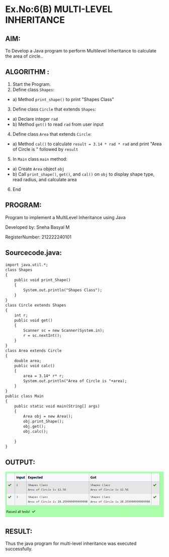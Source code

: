 # Ex.No:6(B) MULTI-LEVEL INHERITANCE

## AIM:
To Develop a Java program to perform Multilevel Inheritance to calculate the area of circle..

## ALGORITHM :
1.	Start the Program.
2.	Define class `Shapes`:
-	a) Method `print_shape()` to print "Shapes Class"
3.	Define class `Circle` that extends `Shapes`:
-	a) Declare integer `rad`
-	b) Method `get()` to read `rad` from user input
4.	Define class `Area` that extends `Circle`:
-	a) Method `cal()` to calculate `result = 3.14 * rad * rad` and print "Area of Circle is " followed by `result`
5.	In `Main` class `main` method:
-	a) Create `Area` object `obj`
-	b) Call `print_shape()`, `get()`, and `cal()` on `obj` to display shape type, read radius, and calculate area
6.	End


## PROGRAM:

Program to implement a MultiLevel Inheritance using Java

Developed by: Sneha Basyal M

RegisterNumber: 212222240101


## Sourcecode.java:
```
import java.util.*;
class Shapes
{
    public void print_Shape()
    {
        System.out.println("Shapes Class");
    }
}
class Circle extends Shapes
{
    int r;
    public void get()
    {
        Scanner sc = new Scanner(System.in);
        r = sc.nextInt();
    }
}
class Area extends Circle
{
    double area;
    public void calc()
    {
        area = 3.14* r* r;
        System.out.println("Area of Circle is "+area);
    }
}
public class Main
{
    public static void main(String[] args)
    {
        Area obj = new Area();
        obj.print_Shape();
        obj.get();
        obj.calc();
        
    }
}
```

## OUTPUT:
![image](https://github.com/SnehaBasyal/19AI307_JAVA/blob/8f886b14b2ceedec9c3a563747b53de574a7055e/Module-06/DAY-2/Screenshot%202025-05-23%20161159.png)

## RESULT:
Thus the java program for multi-level inheritance was executed successfully.





